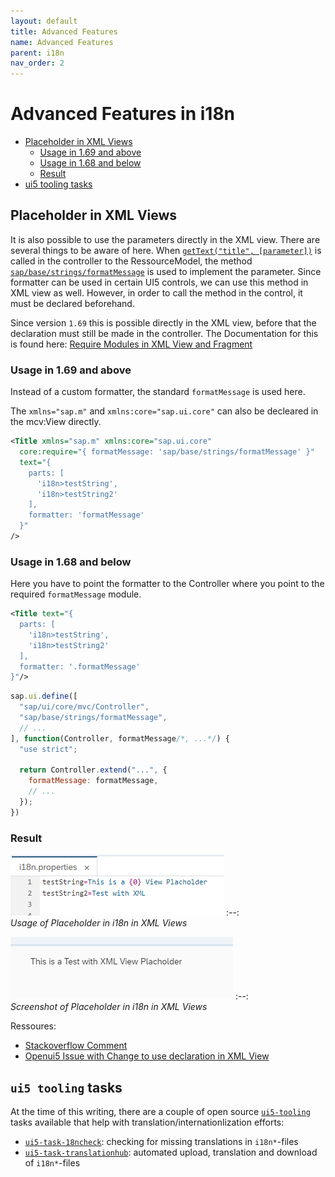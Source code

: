 ```yaml
---
layout: default
title: Advanced Features
name: Advanced Features
parent: i18n
nav_order: 2
---
```


# Advanced Features in i18n

- [Placeholder in XML Views](#placeholder-in-xml-views)
  - [Usage in 1.69 and above](#usage-in-169-and-above)
  - [Usage in 1.68 and below](#usage-in-168-and-below)
  - [Result](#result)
- [ui5 tooling tasks](#codeui5-toolingcode-tasks)

## Placeholder in XML Views

It is also possible to use the parameters directly in the XML view.
There are several things to be aware of here.
When [`getText("title", [parameter])`](https://sapui5.hana.ondemand.com/sdk/#/api/module:sap/base/i18n/ResourceBundle%23methods/getText) is called in the controller to the RessourceModel, the method [`sap/base/strings/formatMessage`](https://sapui5.hana.ondemand.com/sdk/#/api/module:sap/base/strings/formatMessage) is used to implement the parameter.
Since formatter can be used in certain UI5 controls, we can use this method in XML view as well.
However, in order to call the method in the control, it must be declared beforehand.

Since version `1.69` this is possible directly in the XML view, before that the declaration must still be made in the controller.
The Documentation for this is found here: [Require Modules in XML View and Fragment](https://sapui5.hana.ondemand.com/#/topic/b11d853a8e784db6b2d210ef57b0f7d7)

### Usage in 1.69 and above

Instead of a custom formatter, the standard `formatMessage` is used here.

The `xmlns="sap.m"` and `xmlns:core="sap.ui.core"` can also be decleared in the mcv:View directly.

```xml
<Title xmlns="sap.m" xmlns:core="sap.ui.core"
  core:require="{ formatMessage: 'sap/base/strings/formatMessage' }"
  text="{
    parts: [
      'i18n>testString',
      'i18n>testString2'
    ],
    formatter: 'formatMessage'
  }"
/>
```

### Usage in 1.68 and below

Here you have to point the formatter to the Controller where you point to the required `formatMessage` module.

```xml
<Title text="{
  parts: [
    'i18n>testString',
    'i18n>testString2'
  ],
  formatter: '.formatMessage'
}"/>
```

```javascript
sap.ui.define([
  "sap/ui/core/mvc/Controller",
  "sap/base/strings/formatMessage",
  // ...
], function(Controller, formatMessage/*, ...*/) {
  "use strict";

  return Controller.extend("...", {
    formatMessage: formatMessage,
    // ...
  });
})
```

### Result

![Usage of Placeholder in i18n in XML Views](img/i18n_PlaceholderXMLViews.png)
:--:  
*Usage of Placeholder in i18n in XML Views*

![Usage of Placeholder in i18n in XML Views](img/i18n_PlaceholderXMLViewsScreenshot.png)
:--:  
*Screenshot of Placeholder in i18n in XML Views*

Ressoures:
- [Stackoverflow Comment](https://stackoverflow.com/a/55587775/4743935)
- [Openui5 Issue with Change to use declaration in XML View](https://github.com/SAP/openui5/issues/2475)

## `ui5 tooling` tasks

At the time of this writing, there are a couple of open source [`ui5-tooling`](https://github.com/SAP/ui5-tooling) tasks available that help with translation/internationlization efforts:

- [`ui5-task-18ncheck`](https://github.com/petermuessig/ui5-ecosystem-showcase/tree/master/packages/ui5-task-i18ncheck): checking for missing translations in `i18n*`-files
- [`ui5-task-translationhub`](https://github.com/DerGuteWolf/ui5-task-translationhub): automated upload, translation and download of `i18n*`-files